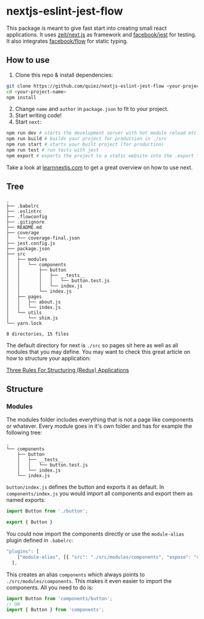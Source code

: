 # nextjs-eslint-jest-flow

This package is meant to give fast start into creating small react applications. It uses [zeit/next.js](https://github.com/zeit/next.js) as framework and [facebook/jest](https://github.com/facebook/jest) for testing. It also integrates [facebook/flow](https://github.com/facebook/flow) for static typing.

## How to use
1. Clone this repo & install dependencies:

```zsh
git clone https://github.com/quiez/nextjs-eslint-jest-flow <your-project-name>
cd <your-project-name>
npm install
```

2. Change `name` and `author` in `package.json` to fit to your project.
3. Start writing code!
4. Start `next`:

```zsh
npm run dev # starts the development server with hot module reload etc.
npm run build # builds your project for production in ./src
npm run start # starts your built project (for production)
npm run test # run tests with jest
npm export # exports the project to a static website into the .export folder
```

Take a look at [learnnextjs.com](https://learnnextjs.com/) to get a great overview on how to use next.

## Tree

```
.
├── .babelrc
├── .eslintrc
├── .flowconfig
├── .gitignore
├── README.md
├── coverage
│   └── coverage-final.json
├── jest.config.js
├── package.json
├── src
│   ├── modules
│   │   └── components
│   │       ├── button
│   │       │   ├── __tests__
│   │       │   │   └── button.test.js
│   │       │   └── index.js
│   │       └── index.js
│   ├── pages
│   │   ├── about.js
│   │   └── index.js
│   └── utils
│       └── shim.js
└── yarn.lock

8 directories, 15 files
```

The default directory for next is `./src` so pages sit here as well as all modules that you may define. You may want to check this great article on how to structure your application:

[Three Rules For Structuring (Redux) Applications](https://jaysoo.ca/2016/02/28/organizing-redux-application/)

## Structure
### Modules
The modules folder includes everything that is not a page like components or whatever. Every module goes in it's own folder and has for example the following tree:

```
.
└── components
    ├── button
    │   ├── __tests__
    │   │   └── button.test.js
    │   └── index.js
    └── index.js
```

`button/index.js` defines the button and exports it as default. In `components/index.js` you would import all components and export them as named exports:

```javascript
import Button from './button';

export { Button }
```

You could now import the components directly or use the `module-alias` plugin defined in `.babelrc`:

```javascript
"plugins": [
    ["module-alias", [{ "src": "./src/modules/components", "expose": "components" }]]
  ],
```

This creates an alias `components` which always points to `./src/modules/components`. This makes it even easier to import the components. All you need to do is:

```javascript
import Button from 'components/button';
// OR
import { Button } from 'components';
```